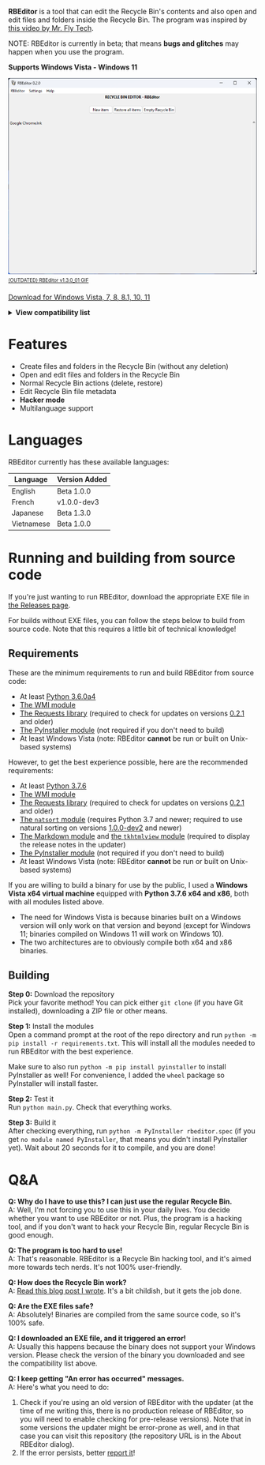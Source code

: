 **RBEditor** is a tool that can edit the Recycle Bin's contents and also open and edit files and folders inside the Recycle Bin. The program was inspired by [this video by Mr. Fly Tech](https://www.youtube.com/watch?v=jk8Io_cgYyY).

NOTE: RBEditor is currently in beta; that means **bugs and glitches** may happen when you use the program.

**Supports Windows Vista - Windows 11**

![RBEditor v0.2.0 on W11](image.png)  
<sub><sup><a href="https://s11.gifyu.com/images/rbeditor_gif.gif">(OUTDATED) RBEditor v1.3.0_01 GIF</a></sup></sub>

[Download for Windows Vista, 7, 8, 8.1, 10, 11](../../releases/latest)  
<details>
<summary><b>View compatibility list</b></summary><br>
<table style="width:100%">
  <tr>
    <th>RBEditor binary version</th>
    <th>Windows version required</th>
  </tr>
  <tr>
    <td>0.1.0+</td>
    <td>At least Windows Vista</td>
  </tr>
  <tr>
    <td>Beta 1.2.1_01 - Beta 1.4.0</td>
    <td>At least Windows 7</td>
  </tr>
  <tr>
    <td>Beta 1.1.0 - Beta 1.2.1</td>
    <td>At least Windows 10</td>
  </tr>
</table>
</details>

# Features
- Create files and folders in the Recycle Bin (without any deletion)
- Open and edit files and folders in the Recycle Bin
- Normal Recycle Bin actions (delete, restore)
- Edit Recycle Bin file metadata
- **Hacker mode**
- Multilanguage support

# Languages
RBEditor currently has these available languages:

| Language | Version Added |
|--|--|
| English | Beta 1.0.0 |
| French | v1.0.0-dev3 |
| Japanese | Beta 1.3.0 |
| Vietnamese | Beta 1.0.0 |

# Running and building from source code
If you're just wanting to run RBEditor, download the appropriate EXE file in [the Releases page](../../releases/latest).

For builds without EXE files, you can follow the steps below to build from source code. Note that this requires a little bit of technical knowledge!

## Requirements
These are the minimum requirements to run and build RBEditor from source code:
- At least [Python 3.6.0a4](https://www.python.org/downloads/release/python-360a4/)
- [The WMI module](https://pypi.org/project/WMI/)
- [The Requests library](https://pypi.org/project/requests/) (required to check for updates on versions [0.2.1](../../releases/tag/v0.2.1) and older)
- [The PyInstaller module](https://pypi.org/project/pyinstaller/) (not required if you don't need to build)
- At least Windows Vista (note: RBEditor **cannot** be run or built on Unix-based systems)

However, to get the best experience possible, here are the recommended requirements:
- At least [Python 3.7.6](https://www.python.org/downloads/release/python-376/)
- [The WMI module](https://pypi.org/project/WMI/)
- [The Requests library](https://pypi.org/project/requests/) (required to check for updates on versions [0.2.1](../../releases/tag/v0.2.1) and older)
- [The `natsort` module](https://pypi.org/project/natsort/) (requires Python 3.7 and newer; required to use natural sorting on versions [1.0.0-dev2](../../releases/tag/v1.0.0-dev2) and newer)
- [The Markdown module](https://pypi.org/project/Markdown/) and [the `tkhtmlview` module](https://pypi.org/project/tkhtmlview/) (required to display the release notes in the updater)
- [The PyInstaller module](https://pypi.org/project/pyinstaller/) (not required if you don't need to build)
- At least Windows Vista (note: RBEditor **cannot** be run or built on Unix-based systems)

If you are willing to build a binary for use by the public, I used a **Windows Vista x64 virtual machine** equipped with **Python 3.7.6 x64 and x86**, both with all modules listed above.
- The need for Windows Vista is because binaries built on a Windows version will only work on that version and beyond (except for Windows 11; binaries compiled on Windows 11 will work on Windows 10).
- The two architectures are to obviously compile both x64 and x86 binaries.

## Building
**Step 0:** Download the repository  
Pick your favorite method! You can pick either `git clone` (if you have Git installed), downloading a ZIP file or other means.  

**Step 1:** Install the modules  
Open a command prompt at the root of the repo directory and run `python -m pip install -r requirements.txt`. This will install all the modules needed to run RBEditor with the best experience.

Make sure to also run `python -m pip install pyinstaller` to install PyInstaller as well! For convenience, I added the `wheel` package so PyInstaller will install faster.

**Step 2:** Test it  
Run `python main.py`. Check that everything works.

**Step 3:** Build it  
After checking everything, run `python -m PyInstaller rbeditor.spec` (if you get `no module named PyInstaller`, that means you didn't install PyInstaller yet). Wait about 20 seconds for it to compile, and you are done!

# Q&A
**Q: Why do I have to use this? I can just use the regular Recycle Bin.**  
A: Well, I'm not forcing you to use this in your daily lives. You decide whether you want to use RBEditor or not. Plus, the program is a hacking tool, and if you don't want to hack your Recycle Bin, regular Recycle Bin is good enough.

**Q: The program is too hard to use!**  
A: That's reasonable. RBEditor is a Recycle Bin hacking tool, and it's aimed more towards tech nerds. It's not 100% user-friendly.

**Q: How does the Recycle Bin work?**  
A: [Read this blog post I wrote](https://gamingwithevets.github.io/blog/2023/01/15/rbin-docs.html). It's a bit childish, but it gets the job done.

**Q: Are the EXE files safe?**  
A: Absolutely! Binaries are compiled from the same source code, so it's 100% safe.

**Q: I downloaded an EXE file, and it triggered an error!**  
A: Usually this happens because the binary does not support your Windows version. Please check the version of the binary you downloaded and see the compatibility list above.

**Q: I keep getting "An error has occurred" messages.**  
A: Here's what you need to do:  
1. Check if you're using an old version of RBEditor with the updater (at the time of me writing this, there is no production release of RBEditor, so you will need to enable checking for pre-release versions). Note that in some versions the updater might be error-prone as well, and in that case you can visit this repository (the repository URL is in the About RBEditor dialog).
2. If the error persists, better [report it](https://github.com/gamingwithevets/rbeditor/issues)!

